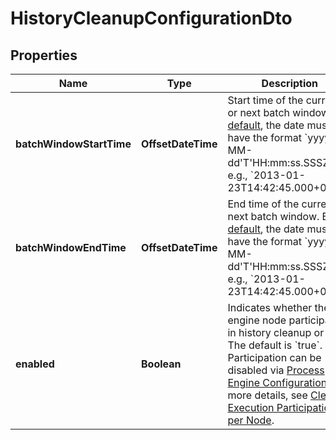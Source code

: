 

# HistoryCleanupConfigurationDto

## Properties

Name | Type | Description | Notes
------------ | ------------- | ------------- | -------------
**batchWindowStartTime** | **OffsetDateTime** | Start time of the current or next batch window. By [default](https://docs.camunda.org/manual/7.18/reference/rest/overview/date-format/), the date must have the format &#x60;yyyy-MM-dd&#39;T&#39;HH:mm:ss.SSSZ&#x60;, e.g., &#x60;2013-01-23T14:42:45.000+0200&#x60;. |  [optional]
**batchWindowEndTime** | **OffsetDateTime** | End time of the current or next batch window. By [default](https://docs.camunda.org/manual/7.18/reference/rest/overview/date-format/), the date must have the format &#x60;yyyy-MM-dd&#39;T&#39;HH:mm:ss.SSSZ&#x60;, e.g., &#x60;2013-01-23T14:42:45.000+0200&#x60;. |  [optional]
**enabled** | **Boolean** | Indicates whether the engine node participates in history cleanup or not. The default is &#x60;true&#x60;. Participation can be disabled via [Process Engine Configuration](https://docs.camunda.org/manual/7.18/reference/deployment-descriptors/tags/process-engine/#history-cleanup-enabled).  For more details, see [Cleanup Execution Participation per Node](https://docs.camunda.org/manual/7.18/user-guide/process-engine/history/#cleanup-execution-participation-per-node). |  [optional]



